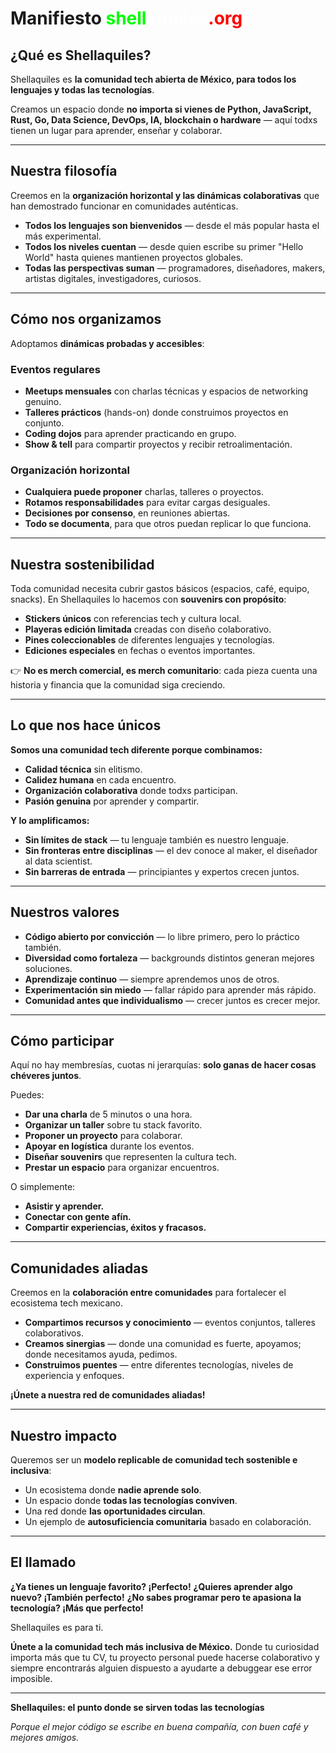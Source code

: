 # Manifiesto <span style="color: #00ff00;">shell</span><span style="color: #ffffff;">aquiles</span><span style="color: #ff0000;">.org</span>

## ¿Qué es Shellaquiles?

Shellaquiles es **la comunidad tech abierta de México, para todos los lenguajes y todas las tecnologías**.

Creamos un espacio donde **no importa si vienes de Python, JavaScript, Rust, Go, Data Science, DevOps, IA, blockchain o hardware** — aquí todxs tienen un lugar para aprender, enseñar y colaborar.

---

## Nuestra filosofía

Creemos en la **organización horizontal y las dinámicas colaborativas** que han demostrado funcionar en comunidades auténticas.

* **Todos los lenguajes son bienvenidos** — desde el más popular hasta el más experimental.
* **Todos los niveles cuentan** — desde quien escribe su primer "Hello World" hasta quienes mantienen proyectos globales.
* **Todas las perspectivas suman** — programadores, diseñadores, makers, artistas digitales, investigadores, curiosos.

---

## Cómo nos organizamos

Adoptamos **dinámicas probadas y accesibles**:

### Eventos regulares

* **Meetups mensuales** con charlas técnicas y espacios de networking genuino.
* **Talleres prácticos** (hands-on) donde construimos proyectos en conjunto.
* **Coding dojos** para aprender practicando en grupo.
* **Show & tell** para compartir proyectos y recibir retroalimentación.

### Organización horizontal

* **Cualquiera puede proponer** charlas, talleres o proyectos.
* **Rotamos responsabilidades** para evitar cargas desiguales.
* **Decisiones por consenso**, en reuniones abiertas.
* **Todo se documenta**, para que otros puedan replicar lo que funciona.

---

## Nuestra sostenibilidad

Toda comunidad necesita cubrir gastos básicos (espacios, café, equipo, snacks).
En Shellaquiles lo hacemos con **souvenirs con propósito**:

* **Stickers únicos** con referencias tech y cultura local.
* **Playeras edición limitada** creadas con diseño colaborativo.
* **Pines coleccionables** de diferentes lenguajes y tecnologías.
* **Ediciones especiales** en fechas o eventos importantes.

👉 **No es merch comercial, es merch comunitario**: cada pieza cuenta una historia y financia que la comunidad siga creciendo.

---

## Lo que nos hace únicos

**Somos una comunidad tech diferente porque combinamos:**

* **Calidad técnica** sin elitismo.
* **Calidez humana** en cada encuentro.
* **Organización colaborativa** donde todxs participan.
* **Pasión genuina** por aprender y compartir.

**Y lo amplificamos:**

* **Sin límites de stack** — tu lenguaje también es nuestro lenguaje.
* **Sin fronteras entre disciplinas** — el dev conoce al maker, el diseñador al data scientist.
* **Sin barreras de entrada** — principiantes y expertos crecen juntos.

---

## Nuestros valores

* **Código abierto por convicción** — lo libre primero, pero lo práctico también.
* **Diversidad como fortaleza** — backgrounds distintos generan mejores soluciones.
* **Aprendizaje continuo** — siempre aprendemos unos de otros.
* **Experimentación sin miedo** — fallar rápido para aprender más rápido.
* **Comunidad antes que individualismo** — crecer juntos es crecer mejor.

---

## Cómo participar

Aquí no hay membresías, cuotas ni jerarquías: **solo ganas de hacer cosas chéveres juntos**.

Puedes:

* **Dar una charla** de 5 minutos o una hora.
* **Organizar un taller** sobre tu stack favorito.
* **Proponer un proyecto** para colaborar.
* **Apoyar en logística** durante los eventos.
* **Diseñar souvenirs** que representen la cultura tech.
* **Prestar un espacio** para organizar encuentros.

O simplemente:

* **Asistir y aprender.**
* **Conectar con gente afín.**
* **Compartir experiencias, éxitos y fracasos.**

---

## Comunidades aliadas

Creemos en la **colaboración entre comunidades** para fortalecer el ecosistema tech mexicano.

* **Compartimos recursos y conocimiento** — eventos conjuntos, talleres colaborativos.
* **Creamos sinergias** — donde una comunidad es fuerte, apoyamos; donde necesitamos ayuda, pedimos.
* **Construimos puentes** — entre diferentes tecnologías, niveles de experiencia y enfoques.

**¡Únete a nuestra red de comunidades aliadas!**

---

## Nuestro impacto

Queremos ser un **modelo replicable de comunidad tech sostenible e inclusiva**:

* Un ecosistema donde **nadie aprende solo**.
* Un espacio donde **todas las tecnologías conviven**.
* Una red donde **las oportunidades circulan**.
* Un ejemplo de **autosuficiencia comunitaria** basado en colaboración.

---

## El llamado

**¿Ya tienes un lenguaje favorito? ¡Perfecto!**
**¿Quieres aprender algo nuevo? ¡También perfecto!**
**¿No sabes programar pero te apasiona la tecnología? ¡Más que perfecto!**

Shellaquiles es para ti.

**Únete a la comunidad tech más inclusiva de México.**
Donde tu curiosidad importa más que tu CV, tu proyecto personal puede hacerse colaborativo y siempre encontrarás alguien dispuesto a ayudarte a debuggear ese error imposible.

---

**Shellaquiles: el punto donde se sirven todas las tecnologías**

*Porque el mejor código se escribe en buena compañía, con buen café y mejores amigos.*


